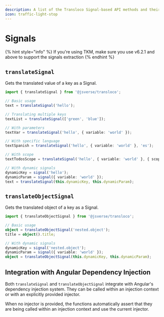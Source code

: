 ```yaml
---
description: A list of the Transloco Signal-based API methods and their usages
icon: traffic-light-stop
---
```


# Signals

{% hint style="info" %}
If you're using TKM, make sure you use v6.2.1 and above to support the signals extraction
{% endhint %}

## `translateSignal`

Gets the translated value of a key as a Signal.

```typescript
import { translateSignal } from '@jsverse/transloco';

// Basic usage
text = translateSignal('hello');

// Translating multiple keys
textList = translateSignal(['green', 'blue']);

// With parameters
textVar = translateSignal('hello', { variable: 'world' });

// With specific language
textSpanish = translateSignal('hello', { variable: 'world' }, 'es');

// With scope
textTodosScope = translateSignal('hello', { variable: 'world' }, { scope: 'todos' });

// With dynamic signals
dynamicKey = signal('hello');
dynamicParam = signal({ variable: 'world' });
text = translateSignal(this.dynamicKey, this.dynamicParam);
```

## `translateObjectSignal`

Gets the translated object of a key as a Signal.

```typescript
import { translateObjectSignal } from '@jsverse/transloco';

// Basic usage
object = translateObjectSignal('nested.object');
title = object().title;

// With dynamic signals
dynamicKey = signal('nested.object');
dynamicParam = signal({ variable: 'world' });
object = translateObjectSignal(this.dynamicKey, this.dynamicParam);
```

## Integration with Angular Dependency Injection

Both `translateSignal` and `translateObjectSignal` integrate with Angular's dependency injection system. They can be called within an injection context or with an explicitly provided injector.

When no injector is provided, the functions automatically assert that they are being called within an injection context and use the current injector.
